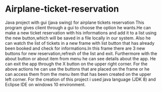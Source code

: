 # Airplane-ticket-reservation
Java project with gui (java swing) for airplane tickets reservation
This program gives client through a gui to choose the option he wants.He can make a new ticket reservation with his informations and add it to a list using the new button,which will be saved in a file locally in our system.
Also he can watch the list of tickets in a new frame with list button that has already been booked and check for informations.In this frame there are 3 new buttons for new reservation,refresh of the list and exit.
Furthermore with the about button or about item from menu he can see details about the app.
He can exit the app through the X button on the upper right corner.
For the above actions he can use the buttons that are placed on the frame or he can access them from the menu item that has been created on the upper left corner.
For the creation of this project i used java language (JDK 8) and Eclipse IDE on windows 10 environment.
